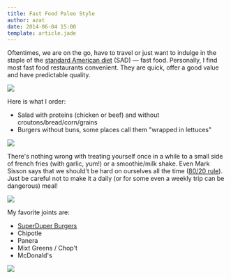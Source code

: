 ```yaml
---
title: Fast Food Paleo Style
author: azat
date: 2014-06-04 15:00
template: article.jade
---
```





Oftentimes, we are on the go, have to travel or just want to indulge in the staple of the [standard American diet](http://en.wikipedia.org/wiki/Standard_American_Diet) (SAD) — fast food. Personally, I find most fast food restaurants convenient. They are quick, offer a good value and have  predictable quality.

![](http://photos-h.ak.instagram.com/hphotos-ak-xfp1/10354485_1503576039861887_341941421_n.jpg)


Here is what I order:

* Salad with proteins (chicken or beef) and without croutons/bread/corn/grains
* Burgers without buns, some places call them "wrapped in lettuces"


![](http://photos-a.ak.instagram.com/hphotos-ak-xaf1/917265_459351284170824_997640800_n.jpg)


There's nothing wrong with treating yourself once in a while to a small side of french fries (with garlic, yum!) or a smoothie/milk shake. Even Mark Sisson says that we should't be hard on ourselves all the time ([80/20 rule](http://www.marksdailyapple.com/8020-principle/)). Just be careful not to make it a daily (or for some even a weekly trip can be dangerous) meal!

![](http://scontent-a.cdninstagram.com/hphotos-xpa1/t51.2885-15/927868_498328226951733_1006424496_n.jpg)

My favorite joints are:

* [SuperDuper Burgers](http://www.superdupersf.com/)
* Chipotle
* Panera
* Mixt Greens / Chop't
* McDonald's


![](http://distilleryimage9.ak.instagram.com/6e9bcd02a1f411e39703123fed77b305_8.jpg)